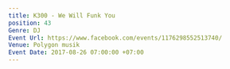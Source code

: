 ```yaml
---
title: K300 - We Will Funk You
position: 43
Genre: DJ
Event Url: https://www.facebook.com/events/1176298552513740/
Venue: Polygon musik
Event Date: 2017-08-26 07:00:00 +07:00
---
```


